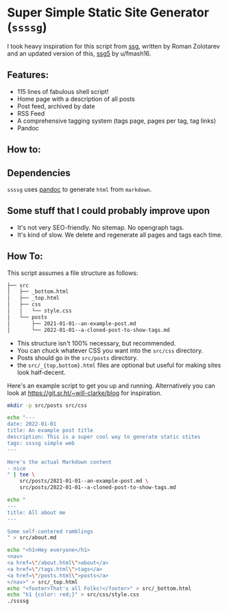 # Super Simple Static Site Generator (`ssssg`)

I took heavy inspiration for this script from [ssg](https://www.romanzolotarev.com/ssg.html), written by Roman Zolotarev and an updated version of this, [ssg5](https://github.com/fmash16/ssg5) by u/fmash16.

## Features:

- 115 lines of fabulous shell script!
- Home page with a description of all posts
- Post feed, archived by date
- RSS Feed
- A comprehensive tagging system (tags page, pages per tag, tag links)
- Pandoc

## How to:

## Dependencies

`ssssg` uses [pandoc](https://pandoc.org/) to generate `html` from `markdown`.

## Some stuff that I could probably improve upon

- It's not very SEO-friendly. No sitemap. No opengraph tags.
- It's kind of slow. We delete and regenerate all pages and tags each time.

## How To:

This script assumes a file structure as follows:

``` sh
├── src
│   ├── _bottom.html
│   ├── _top.html
│   ├── css
│   │   └── style.css
│   └── posts
│       ├── 2021-01-01--an-example-post.md
│       └── 2022-01-01--a-cloned-post-to-show-tags.md

```
- This structure isn't 100% necessary, but recommended.
- You can chuck whatever CSS you want into the `src/css` directory.
- Posts should go in the `src/posts` directory.
- the `src/_{top,bottom}.html` files are optional but useful for making sites look half-decent.

Here's an example script to get you up and running. 
Alternatively you can look at https://git.sr.ht/~will-clarke/blog for inspiration.

``` sh
mkdir -p src/posts src/css

echo "---
date: 2022-01-01
title: An example post title
description: This is a super cool way to generate static stites
tags: ssssg simple web
---

Here's the actual Markdown content
- nice
" | tee \
    src/posts/2021-01-01--an-example-post.md \
    src/posts/2022-01-01--a-cloned-post-to-show-tags.md

echo "
---
title: All about me
---

Some self-centered ramblings
" > src/about.md

echo "<h1>Hey everyone</h1>
<nav>
<a href=\"/about.html\">about</a>
<a href=\"/tags.html\">tags</a>
<a href=\"/posts.html\">posts</a>
</nav>" > src/_top.html
echo "<footer>That's all Folks!</footer>" > src/_bottom.html
echo "h1 {color: red;}" > src/css/style.css
./ssssg
```
